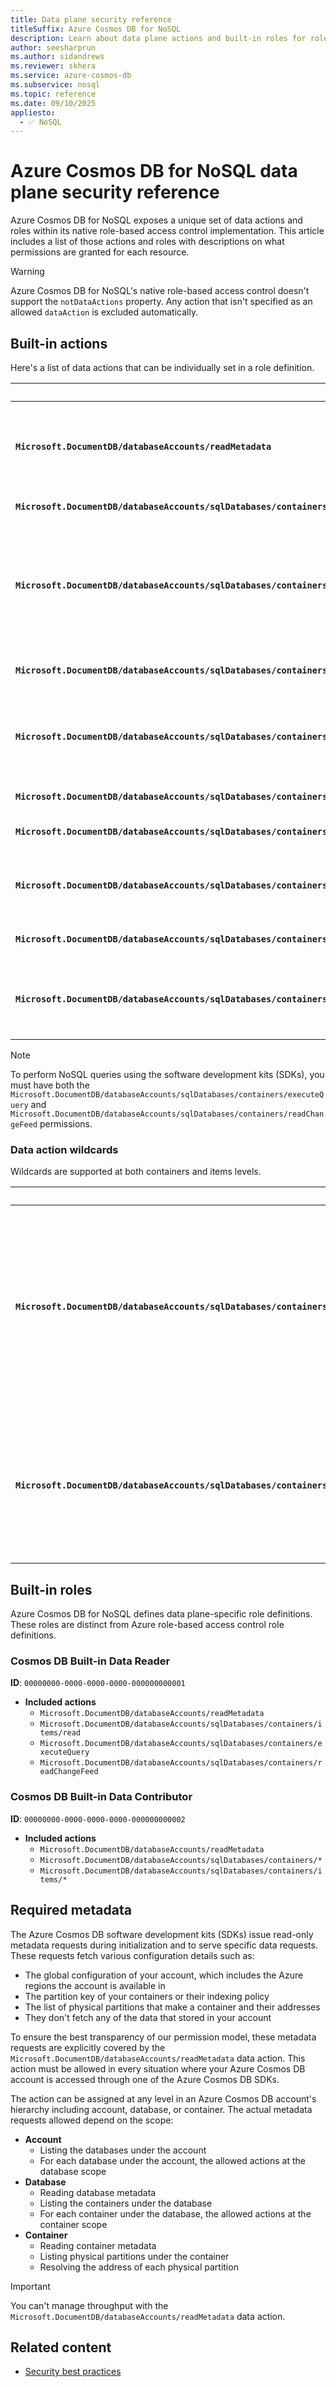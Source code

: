 ```yaml
---
title: Data plane security reference
titleSuffix: Azure Cosmos DB for NoSQL
description: Learn about data plane actions and built-in roles for role-based access control in Azure Cosmos DB for NoSQL. See which permissions are available and how to use them.
author: seesharprun
ms.author: sidandrews
ms.reviewer: skhera
ms.service: azure-cosmos-db
ms.subservice: nosql
ms.topic: reference
ms.date: 09/10/2025
appliesto:
  - ✅ NoSQL
---
```


# Azure Cosmos DB for NoSQL data plane security reference

Azure Cosmos DB for NoSQL exposes a unique set of data actions and roles within its native role-based access control implementation. This article includes a list of those actions and roles with descriptions on what permissions are granted for each resource.

> [!WARNING]
> Azure Cosmos DB for NoSQL's native role-based access control doesn't support the `notDataActions` property. Any action that isn't specified as an allowed `dataAction` is excluded automatically.

## Built-in actions

Here's a list of data actions that can be individually set in a role definition.

| | Description |
| --- | --- |
| **`Microsoft.DocumentDB/databaseAccounts/readMetadata`** | Read [required metadata](#required-metadata) from account for data plane operations |
| **`Microsoft.DocumentDB/databaseAccounts/sqlDatabases/containers/items/create`** | Creates new items |
| **`Microsoft.DocumentDB/databaseAccounts/sqlDatabases/containers/items/read`** | Reads specific items by performing a point read using the partition key and unique identifier |
| **`Microsoft.DocumentDB/databaseAccounts/sqlDatabases/containers/items/replace`** | Replaces existing items |
| **`Microsoft.DocumentDB/databaseAccounts/sqlDatabases/containers/items/upsert`** | Creates a new item if it doesn't exist or replaces an existing item |
| **`Microsoft.DocumentDB/databaseAccounts/sqlDatabases/containers/items/delete`** | Deletes an item |
| **`Microsoft.DocumentDB/databaseAccounts/sqlDatabases/containers/executeQuery`** | Executes a NoSQL query |
| **`Microsoft.DocumentDB/databaseAccounts/sqlDatabases/containers/readChangeFeed`** | Reads from the container's change feed |
| **`Microsoft.DocumentDB/databaseAccounts/sqlDatabases/containers/executeStoredProcedure`** | Executes stored procedures |
| **`Microsoft.DocumentDB/databaseAccounts/sqlDatabases/containers/manageConflicts`** | Manage conflicts for accounts using the conflict feed |

> [!NOTE]
> To perform NoSQL queries using the software development kits (SDKs), you must have both the `Microsoft.DocumentDB/databaseAccounts/sqlDatabases/containers/executeQuery` and `Microsoft.DocumentDB/databaseAccounts/sqlDatabases/containers/readChangeFeed` permissions.

### Data action wildcards

Wildcards are supported at both containers and items levels.

| | Description |
| --- | --- |
| **`Microsoft.DocumentDB/databaseAccounts/sqlDatabases/containers/*`** | Perform all container-specific operations like executing queries, reading the change feed, managing conflicts, and executing stored procedures |
| **`Microsoft.DocumentDB/databaseAccounts/sqlDatabases/containers/items/*`** | Perform all item-specific operations like creating, reading, updating, replacing, and deleting items |

## Built-in roles

Azure Cosmos DB for NoSQL defines data plane-specific role definitions. These roles are distinct from Azure role-based access control role definitions.

### Cosmos DB Built-in Data Reader

**ID**: `00000000-0000-0000-0000-000000000001`

- **Included actions**
  - `Microsoft.DocumentDB/databaseAccounts/readMetadata`
  - `Microsoft.DocumentDB/databaseAccounts/sqlDatabases/containers/items/read`
  - `Microsoft.DocumentDB/databaseAccounts/sqlDatabases/containers/executeQuery`
  - `Microsoft.DocumentDB/databaseAccounts/sqlDatabases/containers/readChangeFeed`

### Cosmos DB Built-in Data Contributor

**ID**: `00000000-0000-0000-0000-000000000002`

- **Included actions**
  - `Microsoft.DocumentDB/databaseAccounts/readMetadata`
  - `Microsoft.DocumentDB/databaseAccounts/sqlDatabases/containers/*`
  - `Microsoft.DocumentDB/databaseAccounts/sqlDatabases/containers/items/*`

## Required metadata

The Azure Cosmos DB software development kits (SDKs) issue read-only metadata requests during initialization and to serve specific data requests. These requests fetch various configuration details such as:

- The global configuration of your account, which includes the Azure regions the account is available in
- The partition key of your containers or their indexing policy
- The list of physical partitions that make a container and their addresses
- They don't fetch any of the data that stored in your account

To ensure the best transparency of our permission model, these metadata requests are explicitly covered by the `Microsoft.DocumentDB/databaseAccounts/readMetadata` data action. This action must be allowed in every situation where your Azure Cosmos DB account is accessed through one of the Azure Cosmos DB SDKs.

The action can be assigned at any level in an Azure Cosmos DB account's hierarchy including account, database, or container. The actual metadata requests allowed depend on the scope:

- **Account**
  - Listing the databases under the account
  - For each database under the account, the allowed actions at the database scope
- **Database**
  - Reading database metadata
  - Listing the containers under the database
  - For each container under the database, the allowed actions at the container scope
- **Container**
  - Reading container metadata
  - Listing physical partitions under the container
  - Resolving the address of each physical partition

> [!IMPORTANT]
> You can't manage throughput with the `Microsoft.DocumentDB/databaseAccounts/readMetadata` data action.

## Related content

- [Security best practices](security.md)
